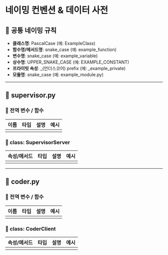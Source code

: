 # 네이밍 컨벤션 & 데이터 사전

## 📌 공통 네이밍 규칙
- **클래스명**: PascalCase (예: ExampleClass)
- **함수명/메서드명**: snake_case (예: example_function)
- **변수명**: snake_case (예: example_variable)
- **상수명**: UPPER_SNAKE_CASE (예: EXAMPLE_CONSTANT)
- **프라이빗 속성**: _(언더스코어) prefix (예: _example_private)
- **모듈명**: snake_case (예: example_module.py)

---

## 📄 supervisor.py
### 🔹 전역 변수 / 함수
| 이름 | 타입 | 설명 | 예시 |
|------|------|------|------|
|      |      |      |      |

### 🔹 class: SupervisorServer
| 속성/메서드 | 타입 | 설명 | 예시 |
|-------------|------|------|------|
|             |      |      |      |

---

## 📄 coder.py
### 🔹 전역 변수 / 함수
| 이름 | 타입 | 설명 | 예시 |
|------|------|------|------|
|      |      |      |      |

### 🔹 class: CoderClient
| 속성/메서드 | 타입 | 설명 | 예시 |
|-------------|------|------|------|
|             |      |      |      |
